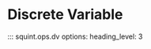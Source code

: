 # Discrete Variable

<!-- prettier-ignore -->
::: squint.ops.dv
    options:
        heading_level: 3
